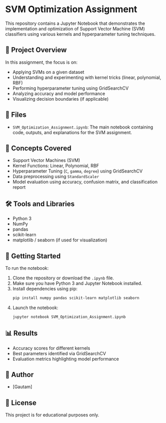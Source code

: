 
# SVM Optimization Assignment

This repository contains a Jupyter Notebook that demonstrates the implementation and optimization of Support Vector Machine (SVM) classifiers using various kernels and hyperparameter tuning techniques.

## 📘 Project Overview

In this assignment, the focus is on:
- Applying SVMs on a given dataset
- Understanding and experimenting with kernel tricks (linear, polynomial, RBF)
- Performing hyperparameter tuning using GridSearchCV
- Analyzing accuracy and model performance
- Visualizing decision boundaries (if applicable)

## 📁 Files

- `SVM_Optimization_Assignment.ipynb`: The main notebook containing code, outputs, and explanations for the SVM assignment.

## 🧠 Concepts Covered

- Support Vector Machines (SVM)
- Kernel Functions: Linear, Polynomial, RBF
- Hyperparameter Tuning (`C`, `gamma`, `degree`) using GridSearchCV
- Data preprocessing using `StandardScaler`
- Model evaluation using accuracy, confusion matrix, and classification report

## 🛠️ Tools and Libraries

- Python 3
- NumPy
- pandas
- scikit-learn
- matplotlib / seaborn (if used for visualization)

## 🚀 Getting Started

To run the notebook:

1. Clone the repository or download the `.ipynb` file.
2. Make sure you have Python 3 and Jupyter Notebook installed.
3. Install dependencies using pip:
   ```bash
   pip install numpy pandas scikit-learn matplotlib seaborn
   ```
4. Launch the notebook:
   ```bash
   jupyter notebook SVM_Optimization_Assignment.ipynb
   ```

## 📊 Results

- Accuracy scores for different kernels
- Best parameters identified via GridSearchCV
- Evaluation metrics highlighting model performance

## 👤 Author

- [Gautam]

## 📜 License

This project is for educational purposes only.

